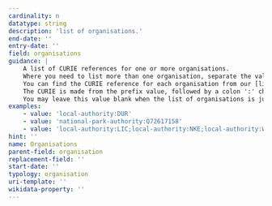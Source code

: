 ```yaml
---
cardinality: n
datatype: string
description: 'list of organisations.'
end-date: ''
entry-date: ''
field: organisations
guidance: |   
    A list of CURIE references for one or more organisations.
    Where you need to list more than one organisation, separate the values with a semicolon ';' character.
    You can find the CURIE reference for each organisation from our [list of organisations](https://www.planning.data.gov.uk/organisation/).
    The CURIE is made from the prefix value, followed by a colon ':' character, and then the reference value for the organisation being identified. 
    You may leave this value blank when the list of organisations is just the single organisation providing the data.
examples:
    - value: 'local-authority:DUR'
    - value: 'national-park-authority:Q72617158'
    - value: 'local-authority:LIC;local-authority:NKE;local-authority:WLI'
hint: ''
name: Organisations
parent-field: organisation
replacement-field: ''
start-date: ''
typology: organisation
uri-template: ''
wikidata-property: ''
---
```

